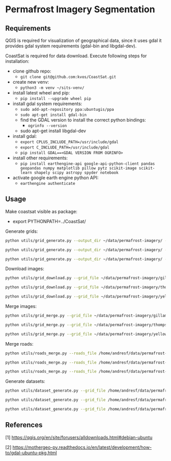 # Permafrost Imagery Segmentation

## Requirements

QGIS is required for visualization of geographical data, since it uses gdal it provides gdal system requirements 
(gdal-bin and libgdal-dev).

CoastSat is required for data download. Execute following steps for installation:

- clone github repo:
  - `git clone git@github.com:kvos/CoastSat.git`
- create new venv:
  - `python3 -m venv ~/sits-venv/`
- install latest wheel and pip:
  - `pip install --upgrade wheel pip`
- install gdal system requirements:
  - `sudo add-apt-repository ppa:ubuntugis/ppa`
  - `sudo apt-get install gdal-bin`
  - find the GDAL version to install the correct python bindings:
    - `ogrinfo --version`
  - sudo apt-get install libgdal-dev
- install gdal:
  - `export CPLUS_INCLUDE_PATH=/usr/include/gdal`
  - `export C_INCLUDE_PATH=/usr/include/gdal`
  - `pip install GDAL==<GDAL VERSION FROM OGRINFO>`
- install other requirements:
  - `pip install earthengine-api google-api-python-client pandas geopandas numpy matplotlib pillow pytz scikit-image scikit-learn shapely scipy astropy spyder notebook`
- activate google earth engine python API:
  - `earthengine authenticate`

## Usage

Make coastsat visible as package:
  - export PYTHONPATH=../CoastSat/

Generate grids:

```bash
python utils/grid_generate.py --output_dir ~/data/permafrost-imagery/ --location "Gillam, MB, Canada" --width 5000 --step_size 1000 --use_centroid --crs epsg:32615
```

```bash
python utils/grid_generate.py --output_dir ~/data/permafrost-imagery/ --location "Thompson, MB, Canada" --width 5000 --step_size 1000 --use_centroid --crs epsg:32614
```

```bash
python utils/grid_generate.py --output_dir ~/data/permafrost-imagery/ --location "Yellowknife, NT, Canada" --width 5000 --step_size 1000 --use_centroid --crs epsg:32612
```

Download images:

```bash
python utils/grid_download.py --grid_file ~/data/permafrost-imagery/gillam_mb_canada/grid_wkt.csv --start_date 2021-01-01 --end_date 2021-01-31 --satellites_list S2
```

```bash
python utils/grid_download.py --grid_file ~/data/permafrost-imagery/thompson_mb_canada/grid_wkt.csv --start_date 2021-01-01 --end_date 2021-01-31 --satellites_list S2
```

```bash
python utils/grid_download.py --grid_file ~/data/permafrost-imagery/yellowknife_nt_canada/grid_wkt.csv --start_date 2021-01-01 --end_date 2021-01-31 --satellites_list S2
```

Merge images:

```bash
python utils/grid_merge.py --grid_file ~/data/permafrost-imagery/gillam_mb_canada/grid_wkt.csv --satellites_list S2 --resolution_list 10m
```

```bash
python utils/grid_merge.py --grid_file ~/data/permafrost-imagery/thompson_mb_canada/grid_wkt.csv --satellites_list S2 --resolution_list 10m
```

```bash
python utils/grid_merge.py --grid_file ~/data/permafrost-imagery/yellowknife_nt_canada/grid_wkt.csv --satellites_list S2 --resolution_list 10m
```

Merge roads:

```bash
python utils/roads_merge.py --roads_file /home/andresf/data/permafrost-imagery/gillam_mb_canada/roads.shp --grid_file /home/andresf/data/permafrost-imagery/gillam_mb_canada/grid_wkt.csv --crs epsg:32615
```

```bash
python utils/roads_merge.py --roads_file /home/andresf/data/permafrost-imagery/thompson_mb_canada/roads.shp --roads_file --grid_file /home/andresf/data/permafrost-imagery/thompson_mb_canada/grid_wkt.csv --crs epsg:32614
```

```bash
python utils/roads_merge.py --roads_file /home/andresf/data/permafrost-imagery/yellowknife_nt_canada/roads.shp --roads_file --grid_file /home/andresf/data/permafrost-imagery/yellowknife_nt_canada/grid_wkt.csv --crs epsg:32612
```

Generate datasets:

```bash
python utils/dataset_generate.py --grid_file /home/andresf/data/permafrost-imagery/gillam_mb_canada/grid_wkt.csv --roads_file /home/andresf/data/permafrost-imagery/gillam_mb_canada/roads.shp --crs epsg:32615
```

```bash
python utils/dataset_generate.py --grid_file /home/andresf/data/permafrost-imagery/thompson_mb_canada/grid_wkt.csv --roads_file /home/andresf/data/permafrost-imagery/thompson_mb_canada/roads.shp --crs epsg:32614
```

```bash
python utils/dataset_generate.py --grid_file /home/andresf/data/permafrost-imagery/yellowknife_nt_canada/grid_wkt.csv --roads_file /home/andresf/data/permafrost-imagery/yellowknife_nt_canada/roads.shp --crs epsg:32612
```

## References

[1] https://qgis.org/en/site/forusers/alldownloads.html#debian-ubuntu

[2] https://mothergeo-py.readthedocs.io/en/latest/development/how-to/gdal-ubuntu-pkg.html
